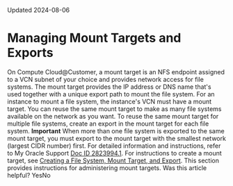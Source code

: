 Updated 2024-08-06
# Managing Mount Targets and Exports
On Compute Cloud@Customer, a mount target is an NFS endpoint assigned to a VCN subnet of your choice and provides network access for file systems. The mount target provides the IP address or DNS name that's used together with a unique export path to mount the file system.
For an instance to mount a file system, the instance's VCN must have a mount target.
You can reuse the same mount target to make as many file systems available on the network as you want. To reuse the same mount target for multiple file systems, create an export in the mount target for each file system.
**Important**
When more than one file system is exported to the same mount target, you must export to the mount target with the smallest network (largest CIDR number) first. For detailed information and instructions, refer to My Oracle Support [Doc ID 2823994.1](https://support.oracle.com/epmos/faces/DocContentDisplay?id=2823994.1).
For instructions to create a mount target, see [Creating a File System, Mount Target, and Export](https://docs.oracle.com/en-us/iaas/compute-cloud-at-customer/topics/file/creating-a-file-system-mount-target-and-export.htm#creating-a-file-system-mount-target-and-export "On Compute Cloud@Customer, you can use this task flow to perform all the tasks that are required to create a file system and make it available for instances.").
This section provides instructions for administering mount targets.
Was this article helpful?
YesNo

